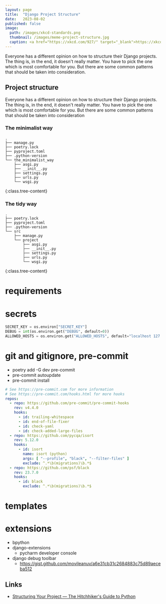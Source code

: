 ```yaml
---
layout: page
title:  "Django Project Structure"
date:   2023-08-02
published: false
image: 
  path: /images/xkcd-standards.png
  thumbnail: /images/meme-project-structure.jpg
  caption: <a href="https://xkcd.com/927/" target="_blank">https://xkcd.com/927/</a>
---
```


Everyone has a different opinion on how to structure their Django projects. 
The thing is, in the end, it doesn't really matter.
You have to pick the one which is most comfortable for you.
But there are some common patterns that should be taken into consideration.

## Project structure

Everyone has a different opinion on how to structure their Django projects. 
The thing is, in the end, it doesn't really matter.
You have to pick the one which is most comfortable for you.
But there are some common patterns that should be taken into consideration

### The minimalist way

```init
.
├── manage.py
├── poetry.lock
├── pyproject.toml
├── .python-version
└── the_minimalist_way
    ├── asgi.py
    ├── __init__.py
    ├── settings.py
    ├── urls.py
    └── wsgi.py
```
{:class.tree-content}

### The tidy way

```init
.
├── poetry.lock
├── pyproject.toml
├── .python-version
└── src
    ├── manage.py
    └── project
        ├── asgi.py
        ├── __init__.py
        ├── settings.py
        ├── urls.py
        └── wsgi.py
```
{:class.tree-content}

# requirements



# secrets 

```python
SECRET_KEY = os.environ["SECRET_KEY"]
DEBUG = int(os.environ.get("DEBUG", default=0))
ALLOWED_HOSTS = os.environ.get("ALLOWED_HOSTS", default="localhost 127.0.0.1 0.0.0.0").split()
```

# git and gitignore, pre-commit

* poetry add -G dev pre-commit
* pre-commit autoupdate
* pre-commit install


```yaml
# See https://pre-commit.com for more information
# See https://pre-commit.com/hooks.html for more hooks
repos:
  - repo: https://github.com/pre-commit/pre-commit-hooks
    rev: v4.4.0
    hooks:
      - id: trailing-whitespace
      - id: end-of-file-fixer
      - id: check-yaml
      - id: check-added-large-files
  - repo: https://github.com/pycqa/isort
    rev: 5.12.0
    hooks:
      - id: isort
        name: isort (python)
        args: [ "--profile", "black", "--filter-files" ]
        exclude: ^.*\b(migrations)\b.*$
  - repo: https://github.com/psf/black
    rev: 23.7.0
    hooks:
      - id: black
        exclude: ^.*\b(migrations)\b.*$
```

# templates

# extensions

* bpython
* django-extensions
  * pycharm developer console
* django debug toolbar 
  * https://gist.github.com/movileanuv/a6e31cb31c2684883c75d89aeceba512


## Links
* [Structuring Your Project — The Hitchhiker's Guide to Python](https://docs.python-guide.org/writing/structure/)
